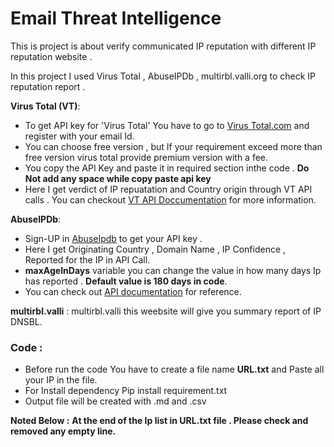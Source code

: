 # Email Threat Intelligence


This is project is about verify communicated IP reputation with different IP reputation website . 

In this project I used Virus Total , AbuseIPDb , multirbl.valli.org  to check IP reputation report . 

**Virus Total (VT)**:
- To get  API key for 'Virus Total'  You have to go to [Virus  Total.com](https://www.virustotal.com/) and register with your email Id.
- You can  choose free version , but If your requirement  exceed more than free version virus total provide premium version with a fee. 
-  You copy the API Key and paste it in required section  inthe code . **Do Not add any space while copy paste api key** 
- Here I get verdict  of  IP  repuatation and Country origin  through VT API calls . You can checkout  [VT API Doccumentation](https://developers.virustotal.com/) for more information.

**AbuseIPDb**:

- Sign-UP in [AbuseIpdb](https://abuseipdb.com/) to get your API key . 
- Here I get Originating Country , Domain Name , IP Confidence , Reported  for  the IP in API  Call. 
- **maxAgeInDays** variable you can change the value in  how many days  Ip has reported  . **Default value is 180 days in code**.
- You can check out [API documentation](https://docs.abuseipdb.com/) for reference.

**multirbl.valli**
: multirbl.valli this weebsite will give you  summary report  of IP DNSBL. 

### Code :
-  Before run the code You have to create a file name **URL.txt** and Paste all your IP in the file.
-  For Install dependency Pip install requirement.txt 
-  Output file will be created with .md and .csv

**Noted Below :** 
**At the end of the Ip list in URL.txt file . Please check and removed any empty line.** 














